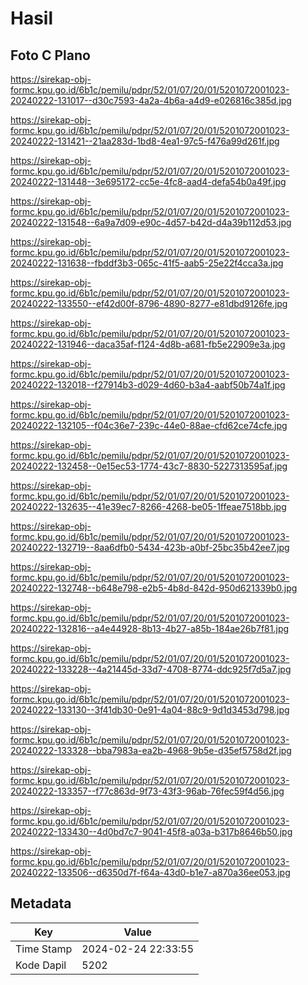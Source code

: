 # Hasil

## Foto C Plano

https://sirekap-obj-formc.kpu.go.id/6b1c/pemilu/pdpr/52/01/07/20/01/5201072001023-20240222-131017--d30c7593-4a2a-4b6a-a4d9-e026816c385d.jpg

https://sirekap-obj-formc.kpu.go.id/6b1c/pemilu/pdpr/52/01/07/20/01/5201072001023-20240222-131421--21aa283d-1bd8-4ea1-97c5-f476a99d261f.jpg

https://sirekap-obj-formc.kpu.go.id/6b1c/pemilu/pdpr/52/01/07/20/01/5201072001023-20240222-131448--3e695172-cc5e-4fc8-aad4-defa54b0a49f.jpg

https://sirekap-obj-formc.kpu.go.id/6b1c/pemilu/pdpr/52/01/07/20/01/5201072001023-20240222-131548--6a9a7d09-e90c-4d57-b42d-d4a39b112d53.jpg

https://sirekap-obj-formc.kpu.go.id/6b1c/pemilu/pdpr/52/01/07/20/01/5201072001023-20240222-131638--fbddf3b3-065c-41f5-aab5-25e22f4cca3a.jpg

https://sirekap-obj-formc.kpu.go.id/6b1c/pemilu/pdpr/52/01/07/20/01/5201072001023-20240222-133550--ef42d00f-8796-4890-8277-e81dbd9126fe.jpg

https://sirekap-obj-formc.kpu.go.id/6b1c/pemilu/pdpr/52/01/07/20/01/5201072001023-20240222-131946--daca35af-f124-4d8b-a681-fb5e22909e3a.jpg

https://sirekap-obj-formc.kpu.go.id/6b1c/pemilu/pdpr/52/01/07/20/01/5201072001023-20240222-132018--f27914b3-d029-4d60-b3a4-aabf50b74a1f.jpg

https://sirekap-obj-formc.kpu.go.id/6b1c/pemilu/pdpr/52/01/07/20/01/5201072001023-20240222-132105--f04c36e7-239c-44e0-88ae-cfd62ce74cfe.jpg

https://sirekap-obj-formc.kpu.go.id/6b1c/pemilu/pdpr/52/01/07/20/01/5201072001023-20240222-132458--0e15ec53-1774-43c7-8830-5227313595af.jpg

https://sirekap-obj-formc.kpu.go.id/6b1c/pemilu/pdpr/52/01/07/20/01/5201072001023-20240222-132635--41e39ec7-8266-4268-be05-1ffeae7518bb.jpg

https://sirekap-obj-formc.kpu.go.id/6b1c/pemilu/pdpr/52/01/07/20/01/5201072001023-20240222-132719--8aa6dfb0-5434-423b-a0bf-25bc35b42ee7.jpg

https://sirekap-obj-formc.kpu.go.id/6b1c/pemilu/pdpr/52/01/07/20/01/5201072001023-20240222-132748--b648e798-e2b5-4b8d-842d-950d621339b0.jpg

https://sirekap-obj-formc.kpu.go.id/6b1c/pemilu/pdpr/52/01/07/20/01/5201072001023-20240222-132816--a4e44928-8b13-4b27-a85b-184ae26b7f81.jpg

https://sirekap-obj-formc.kpu.go.id/6b1c/pemilu/pdpr/52/01/07/20/01/5201072001023-20240222-133228--4a21445d-33d7-4708-8774-ddc925f7d5a7.jpg

https://sirekap-obj-formc.kpu.go.id/6b1c/pemilu/pdpr/52/01/07/20/01/5201072001023-20240222-133130--3f41db30-0e91-4a04-88c9-9d1d3453d798.jpg

https://sirekap-obj-formc.kpu.go.id/6b1c/pemilu/pdpr/52/01/07/20/01/5201072001023-20240222-133328--bba7983a-ea2b-4968-9b5e-d35ef5758d2f.jpg

https://sirekap-obj-formc.kpu.go.id/6b1c/pemilu/pdpr/52/01/07/20/01/5201072001023-20240222-133357--f77c863d-9f73-43f3-96ab-76fec59f4d56.jpg

https://sirekap-obj-formc.kpu.go.id/6b1c/pemilu/pdpr/52/01/07/20/01/5201072001023-20240222-133430--4d0bd7c7-9041-45f8-a03a-b317b8646b50.jpg

https://sirekap-obj-formc.kpu.go.id/6b1c/pemilu/pdpr/52/01/07/20/01/5201072001023-20240222-133506--d6350d7f-f64a-43d0-b1e7-a870a36ee053.jpg


## Metadata

| Key        | Value               |
| ---------- | ------------------- |
| Time Stamp | 2024-02-24 22:33:55 |
| Kode Dapil | 5202                |



